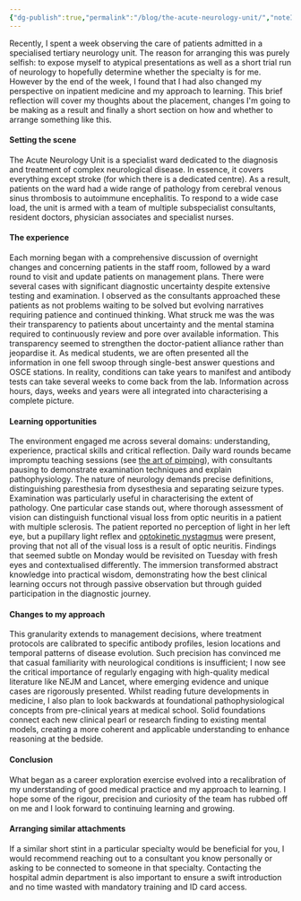 ```yaml
---
{"dg-publish":true,"permalink":"/blog/the-acute-neurology-unit/","noteIcon":""}
---
```


Recently, I spent a week observing the care of patients admitted in a specialised tertiary neurology unit. The reason for arranging this was purely selfish: to expose myself to atypical presentations as well as a short trial run of neurology to hopefully determine whether the specialty is for me. However by the end of the week, I found that I had also changed my perspective on inpatient medicine and my approach to learning. This brief reflection will cover my thoughts about the placement, changes I'm going to be making as a result and finally a short section on how and whether to arrange something like this. 
#### Setting the scene

The Acute Neurology Unit is a specialist ward dedicated to the diagnosis and treatment of complex neurological disease. In essence, it covers everything except stroke (for which there is a dedicated centre). As a result, patients on the ward had a wide range of pathology from cerebral venous sinus thrombosis to autoimmune encephalitis. To respond to a wide case load, the unit is armed with a team of multiple subspecialist consultants, resident doctors, physician associates and specialist nurses. 
#### The experience

Each morning began with a comprehensive discussion of overnight changes and concerning patients in the staff room, followed by a ward round to visit and update patients on management plans. There were several cases with significant diagnostic uncertainty despite extensive testing and examination. I observed as the consultants approached these patients as not problems waiting to be solved but evolving narratives requiring patience and continued thinking. What struck me was the was their transparency to patients about uncertainty and the mental stamina required to continuously review and pore over available information. This transparency seemed to strengthen the doctor-patient alliance rather than jeopardise it. As medical students, we are often presented all the information in one fell swoop through single-best answer questions and OSCE stations. In reality, conditions can take years to manifest and antibody tests can take several weeks to come back from the lab. Information across hours, days, weeks and years were all integrated into characterising a complete picture. 
#### Learning opportunities

The environment engaged me across several domains: understanding, experience, practical skills and critical reflection. Daily ward rounds became impromptu teaching sessions (see [the art of pimping](https://jamanetwork.com/journals/jama/fullarticle/377862)), with consultants pausing to demonstrate examination techniques and explain pathophysiology. The nature of neurology demands precise definitions, distinguishing paresthesia from dysesthesia and separating seizure types. Examination was particularly useful in characterising the extent of pathology. One particular case stands out, where thorough assessment of vision can distinguish functional visual loss from optic neuritis in a patient with multiple sclerosis. The patient reported no perception of light in her left eye, but a pupillary light reflex and [optokinetic nystagmus](https://www.google.com/url?sa=t&source=web&rct=j&opi=89978449&url=https://pn.bmj.com/content/24/4/285&ved=2ahUKEwjW3bebzbaMAxWgWkEAHQ7vAMcQFnoECGAQAQ&usg=AOvVaw0EHUUvY2n5UMJehqSr-gnm) were present, proving that not all of the visual loss is a result of optic neuritis. Findings that seemed subtle on Monday would be revisited on Tuesday with fresh eyes and contextualised differently. The immersion transformed abstract knowledge into practical wisdom, demonstrating how the best clinical learning occurs not through passive observation but through guided participation in the diagnostic journey. 
#### Changes to my approach

This granularity extends to management decisions, where treatment protocols are calibrated to specific antibody profiles, lesion locations and temporal patterns of disease evolution. Such precision has convinced me that casual familiarity with neurological conditions is insufficient; I now see the critical importance of regularly engaging with high-quality medical literature like NEJM and Lancet, where emerging evidence and unique cases are rigorously presented. Whilst reading future developments in medicine, I also plan to look backwards at foundational pathophysiological concepts from pre-clinical years at medical school. Solid foundations connect each new clinical pearl or research finding to existing mental models, creating a more coherent and applicable understanding to enhance reasoning at the bedside. 
#### Conclusion 

What began as a career exploration exercise evolved into a recalibration of my understanding of good medical practice and my approach to learning. I hope some of the rigour, precision and curiosity of the team has rubbed off on me and I look forward to continuing learning and growing. 
#### Arranging similar attachments

If a similar short stint in a particular specialty would be beneficial for you, I would recommend reaching out to a consultant you know personally or asking to be connected to someone in that specialty. Contacting the hospital admin department is also important to ensure a swift introduction and no time wasted with mandatory training and ID card access. 








